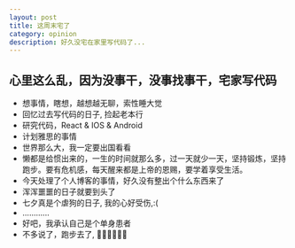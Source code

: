 ```yaml
---
layout: post
title: 这周末宅了
category: opinion
description: 好久没宅在家里写代码了...
---
```


## 心里这么乱，因为没事干，没事找事干，宅家写代码

*  想事情，瞎想，越想越无聊，索性睡大觉
*  回忆过去写代码的日子, 捡起老本行 
*  研究代码，React & IOS & Android
*  计划雅思的事情
*  世界那么大，我一定要出国看看
*  懒都是给惯出来的，一生的时间就那么多，过一天就少一天，坚持锻炼，坚持跑步。要有危机感，每天醒来都是上帝的恩赐，要学着享受生活。
*  今天处理了个人博客的事情，好久没有整出个什么东西来了
*  浑浑噩噩的日子就要到头了
*  七夕真是个虐狗的日子, 我的心好受伤,:(
*  ............
*  好吧，我承认自己是个单身患者
*  不多说了，跑步去了, 🏃🏃🏃🏃🏃🏃

